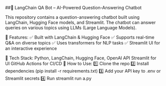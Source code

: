 


##🚀 LangChain QA Bot – AI-Powered Question-Answering Chatbot


This repository contains a question-answering chatbot built using LangChain, Hugging Face models, and Streamlit. The chatbot can answer queries on various topics using LLMs (Large Language Models).

🔹 Features:
✅ Built with LangChain & Hugging Face
✅ Supports real-time Q&A on diverse topics
✅ Uses transformers for NLP tasks
✅ Streamlit UI for an interactive experience

🔹 Tech Stack:
Python, LangChain, Hugging Face, OpenAI API
Streamlit for UI
GitHub Actions for CI/CD
🔹 How to Use:
1️⃣ Clone the repo
2️⃣ Install dependencies (pip install -r requirements.txt)
3️⃣ Add your API key to .env or Streamlit secrets
4️⃣ Run streamlit run a.py

